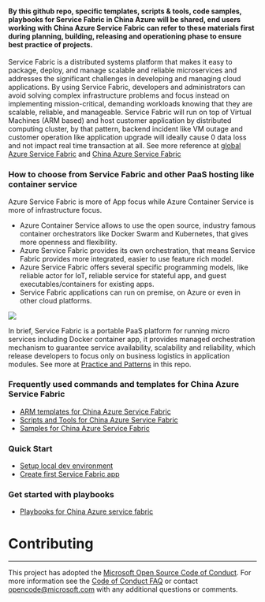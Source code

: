 #### By this github repo, specific templates, scripts & tools, code samples, playbooks for Service Fabric in China Azure will be shared, end users working with China Azure Service Fabric can refer to these materials first during planning, building, releasing and operationing phase to ensure best practice of projects.

Service Fabric is a distributed systems platform that makes it easy to package, deploy, and manage scalable and reliable microservices and addresses the significant challenges in developing and managing cloud applications. By using Service Fabric, developers and administrators can avoid solving complex infrastructure problems and focus instead on implementing mission-critical, demanding workloads knowing that they are scalable, reliable, and manageable. Service Fabric will run on top of Virtual Machines (ARM based) and host customer application by distributed computing cluster, by that pattern, backend incident like VM outage and customer operation like application upgrade will ideally cause 0 data loss and not impact real time transaction at all.
See more reference at <a href="https://azure.microsoft.com/en-us/documentation/articles/service-fabric-overview/" target="_blank">global Azure Service Fabric</a> and <a href="https://azure.microsoft.com/en-us/documentation/articles/service-fabric-overview/" target="_blank">China Azure Service Fabric</a>

### How to choose from Service Fabric and other PaaS hosting like container service
Azure Service Fabric is more of App focus while Azure Container Service is more of infrastructure focus. 
- Azure Container Service allows to use the open source, industry famous container orchestrators like Docker Swarm and Kubernetes, that gives more openness and flexibility.
- Azure Service Fabric provides its own orchestration, that means Service Fabric provides more integrated, easier to use feature rich model.
- Azure Service Fabric offers several specific programming models, like reliable actor for IoT, reliable service for stateful app, and guest executables/containers for existing apps.
- Service Fabric applications can run on premise, on Azure or even in other cloud platforms.

<img src="http://jianwstorage.blob.core.chinacloudapi.cn/gitpics/sfvsothers.png"></img>

In brief, Service Fabric is a portable PaaS platform for running micro services including Docker container app, it provides managed orchestration mechanism to guarantee service availability, scalability and reliability, which release developers to focus only on business logistics in application modules. See more at <a href="https://github.com/Azure/azureservicefabricchina/tree/master/Practice%20and%20Patterns">Practice and Patterns</a> in this repo.


### Frequently used commands and templates for China Azure Service Fabric
- <a href="https://github.com/Azure/azureservicefabricchina/tree/master/ARM%20Templates">ARM templates for China Azure Service Fabric</a></br>
- <a href="https://github.com/Azure/azureservicefabricchina/tree/master/Scripts%20and%20Tools">Scripts and Tools for China Azure Service Fabric</a></br>
- <a href="">Samples for China Azure Service Fabric</a></br>


### Quick Start
- <a href="https://azure.microsoft.com/en-us/documentation/articles/service-fabric-get-started/" target="_blank">Setup local dev environment</a></br>
- <a href="https://azure.microsoft.com/en-us/documentation/articles/service-fabric-create-your-first-application-in-visual-studio/" target="_blank">Create first Service Fabric app</a></br>



### Get started with playbooks</br>
- <a href="https://github.com/Azure/azureservicefabricchina/tree/master/Playbooks">Playbooks for China Azure service fabric</a></br>



# Contributing
----------------------------------------------------------------------------------------------------------------------------------
This project has adopted the [Microsoft Open Source Code of Conduct](https://opensource.microsoft.com/codeofconduct/). For more information see the [Code of Conduct FAQ](https://opensource.microsoft.com/codeofconduct/faq/) or contact [opencode@microsoft.com](mailto:opencode@microsoft.com) with any additional questions or comments.
